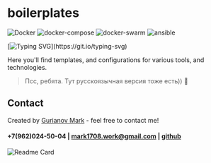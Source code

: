 # boilerplates

![Docker](https://img.shields.io/badge/-Docker-0a0a0a?style=for-the-badge&logo=Docker) 
![docker-compose](https://img.shields.io/badge/-docker_compose-0a0a0a?style=for-the-badge&logo=docker&compose) 
![docker-swarm](https://img.shields.io/badge/-docker_swarm-0a0a0a?style=for-the-badge&logo=docker&swarm)
![ansible](https://img.shields.io/badge/-ansible-0a0a0a?style=for-the-badge&logo=ansible) 

[![Typing SVG](https://readme-typing-svg.demolab.com?font=Fira+Code&duration=4000&pause=500&color=8FFF3B&background=14141400&vCenter=true&multiline=true&width=490&height=70&lines=Hi+there!+%F0%9F%91%8B+;This+is+my+personal+template+collection!)](https://git.io/typing-svg)

Here you'll find templates, and configurations for various tools, and technologies.

> Псс, ребята. Тут русскоязычная версия тоже есть)) 🤫

## Contact
Created by [Gurianov Mark](https://mark1708.github.io/) - feel free to contact me!
#### +7(962)024-50-04 | mark1708.work@gmail.com | [github](http://github.com/Mark1708)

![Readme Card](https://github-readme-stats.vercel.app/api/pin/?username=mark1708&repo=boilerplates&theme=chartreuse-dark&show_icons=true)